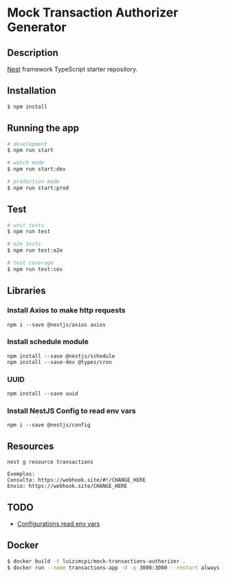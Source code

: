 # Mock Transaction Authorizer Generator

## Description

[Nest](https://github.com/nestjs/nest) framework TypeScript starter repository.

## Installation

```bash
$ npm install
```

## Running the app

```bash
# development
$ npm run start

# watch mode
$ npm run start:dev

# production mode
$ npm run start:prod
```

## Test

```bash
# unit tests
$ npm run test

# e2e tests
$ npm run test:e2e

# test coverage
$ npm run test:cov
```

## Libraries

### Install Axios to make http requests
```
npm i --save @nestjs/axios axios
```

### Install schedule module
``` 
npm install --save @nestjs/schedule
npm install --save-dev @types/cron
```

### UUID
```
npm install --save uuid
```

### Install NestJS Config to read env vars
```
npm i --save @nestjs/config
```


## Resources

```
nest g resource transactions
```

```
Exemplos:
Consulta: https://webhook.site/#!/CHANGE_HERE
Envio: https://webhook.site/CHANGE_HERE
```

## TODO 

- [Configurations read env vars](https://docs.nestjs.com/techniques/configuration)

## Docker

```bash
$ docker build -t luizimcpi/mock-transactions-authorizer .
$ docker run --name transactions-app -d -p 3000:3000 --restart always --env WEBHOOK_API_URL=https://webhook.site/bd5fa43a-a345-4ab0-8d3d-c8021258520c luizimcpi/mock-transactions-authorizer:latest
```
